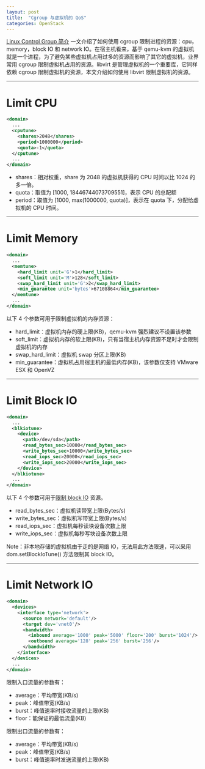 ```yaml
---
layout: post
title:  "Cgroup 与虚拟机的 QoS"
categories: OpenStack
---
```



[Linux Control Group 简介](http://wsfdl.com/linux/2015/05/21/%E7%90%86%E8%A7%A3control_group.html) 一文介绍了如何使用 cgroup 限制进程的资源：cpu，memory，block IO 和 network IO。在宿主机看来，基于 qemu-kvm 的虚拟机就是一个进程，为了避免某些虚拟机占用过多的资源而影响了其它的虚拟机，业界常用 cgroup 限制虚拟机占用的资源。libvirt 是管理虚拟机的一个重要库，它同样依赖 cgroup 限制虚拟机的资源，本文介绍如何使用 libvirt 限制虚拟机的资源。

----------

# Limit CPU

~~~ xml
<domain>
  ...
  <cputune>
    <shares>2048</shares>
    <period>1000000</period>
    <quota>-1</quota>
  </cputune>
  ...
</domain>
~~~

- shares：相对权重，share 为 2048 的虚拟机获得的 CPU 时间以比 1024 的多一倍。
- quota：取值为 [1000, 18446744073709551]，表示 CPU 的总配额 
- period：取值为 [1000, max(1000000, quota)]，表示在 quota 下，分配给虚拟机的 CPU 时间。

----------

# Limit Memory

~~~ xml
<domain>
  ...
  <memtune>
    <hard_limit unit='G'>1</hard_limit>
    <soft_limit unit='M'>128</soft_limit>
    <swap_hard_limit unit='G'>2</swap_hard_limit>
    <min_guarantee unit='bytes'>67108864</min_guarantee>
  </memtune>
  ...
</domain>
~~~

以下 4 个参数可用于限制虚拟机的内存资源：

- hard_limit：虚拟机内存的硬上限(KB)，qemu-kvm 强烈建议不设置该参数
- soft_limit：虚拟机内存的软上限(KB)，只有当宿主机内存资源不足时才会限制虚拟机的内存
- swap_hard_limit：虚拟机 swap 分区上限(KB)
- min_guarantee：虚拟机占用宿主机的最低内存(KB)，该参数仅支持 VMware ESX 和 OpenVZ

---------

# Limit Block IO


~~~ xml
<domain>
  ...
  <blkiotune>
    <device>
      <path>/dev/sda</path>
      <read_bytes_sec>10000</read_bytes_sec>
      <write_bytes_sec>10000</write_bytes_sec>
      <read_iops_sec>20000</read_iops_sec>
      <write_iops_sec>20000</write_iops_sec>
    </device>
  </blkiotune>
  ...
</domain>
~~~

以下 4 个参数可用于[限制 block IO](http://libvirt.org/formatdomain.html#elementsBlockTuning) 资源。

- read_bytes_sec：虚拟机读带宽上限(Bytes/s)
- write_bytes_sec：虚拟机写带宽上限(Bytes/s)
- read_iops_sec：虚拟机每秒读块设备次数上限
- write_iops_sec：虚拟机每秒写块设备次数上限

Note：非本地存储的虚拟机由于走的是网络 IO，无法用此方法限速，可以采用 dom.setBlockIoTune() 方法限制其 block IO。

-----------

# Limit Network IO 

~~~ xml
<domain>
  <devices>
    <interface type='network'>
      <source network='default'/>
      <target dev='vnet0'/>
      <bandwidth>
        <inbound average='1000' peak='5000' floor='200' burst='1024'/>
        <outbound average='128' peak='256' burst='256'/>
      </bandwidth>
    </interface>
  </devices>
  ...
</domain>
~~~

限制入口流量的参数有：

- average：平均带宽(KB/s)
- peak：峰值带宽(KB/s)
- burst：峰值速率时接收流量的上限(KB)
- floor：能保证的最低流量(KB)


限制出口流量的参数有：

- average：平均带宽(KB/s)
- peak：峰值带宽(KB/s)
- burst：峰值速率时发送流量的上限(KB)
